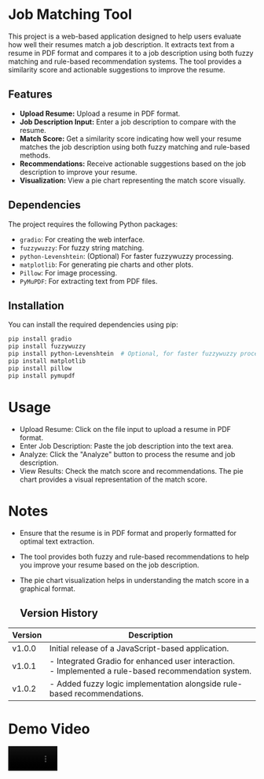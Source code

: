 # Job Matching Tool

This project is a web-based application designed to help users evaluate how well their resumes match a job description. It extracts text from a resume in PDF format and compares it to a job description using both fuzzy matching and rule-based recommendation systems. The tool provides a similarity score and actionable suggestions to improve the resume.

## Features

- **Upload Resume:** Upload a resume in PDF format.
- **Job Description Input:** Enter a job description to compare with the resume.
- **Match Score:** Get a similarity score indicating how well your resume matches the job description using both fuzzy matching and rule-based methods.
- **Recommendations:** Receive actionable suggestions based on the job description to improve your resume.
- **Visualization:** View a pie chart representing the match score visually.

## Dependencies

The project requires the following Python packages:

- `gradio`: For creating the web interface.
- `fuzzywuzzy`: For fuzzy string matching.
- `python-Levenshtein`: (Optional) For faster fuzzywuzzy processing.
- `matplotlib`: For generating pie charts and other plots.
- `Pillow`: For image processing.
- `PyMuPDF`: For extracting text from PDF files.

## Installation

You can install the required dependencies using pip:

```bash
pip install gradio
pip install fuzzywuzzy
pip install python-Levenshtein  # Optional, for faster fuzzywuzzy processing
pip install matplotlib
pip install pillow
pip install pymupdf
```

# Usage
- Upload Resume: Click on the file input to upload a resume in PDF format.
- Enter Job Description: Paste the job description into the text area.
- Analyze: Click the "Analyze" button to process the resume and job description.
- View Results: Check the match score and recommendations. The pie chart provides a visual representation of the match score.

# Notes
- Ensure that the resume is in PDF format and properly formatted for optimal text extraction.
- The tool provides both fuzzy and rule-based recommendations to help you improve your resume based on the job description.
- The pie chart visualization helps in understanding the match score in a graphical format.

  ## Version History

| Version | Description                                       |
|---------|---------------------------------------------------|
| v1.0.0  | Initial release of a JavaScript-based application. |
| v1.0.1  | - Integrated Gradio for enhanced user interaction.<br>- Implemented a rule-based recommendation system. |
| v1.0.2  | - Added fuzzy logic implementation alongside rule-based recommendations. |


# Demo Video
<video src='https://github.com/user-attachments/assets/78553915-355e-4959-a7ad-65efef385aaf' width="100" height="auto" controls />


